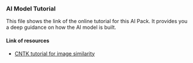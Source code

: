 ### AI Model Tutorial

This file shows the link of the online tutorial for this AI Pack. It provides you a deep guidance on how the AI model is built.

#### Link of resources

- [CNTK tutorial for image similarity](https://github.com/Azure/ImageSimilarityUsingCntk)
  

